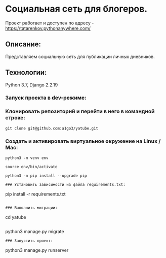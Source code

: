 # Социальная сеть для блогеров.

Проект работает и доступен по адресу - https://tatarenkov.pythonanywhere.com/

## Описание:

Представляем социальную сеть для публикации личных дневников. 

## Технологии:
Python 3.7, Django 2.2.19

### Запуск проекта в dev-режиме:

### Клонировать репозиторий и перейти в него в командной строке:

```
git clone git@github.com:a1go3/yatube.git
```

### Cоздать и активировать виртуальное окружение на Linux / Mac:

```
python3 -m venv env
```

```
source env/bin/activate
```

```
python3 -m pip install --upgrade pip

### Установить зависимости из файла requirements.txt:

```
pip install -r requirements.txt
```

### Выполнить миграции:

```
cd yatube
```
```
python3 manage.py migrate
```
### Запустить проект:

```
python3 manage.py runserver

```
